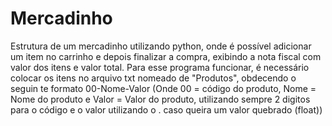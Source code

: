 # Mercadinho
Estrutura de um mercadinho utilizando python, onde é possível adicionar um item no carrinho e depois finalizar a compra, exibindo a nota fiscal com valor dos itens e valor total.
Para esse programa funcionar, é necessário colocar os itens no arquivo txt nomeado de "Produtos", obdecendo o seguin te formato 00-Nome-Valor
(Onde 00 = código do produto, Nome = Nome do produto e Valor = Valor do produto, utilizando sempre 2 digitos para o código e o valor utilizando o . caso queira um valor quebrado (float))
